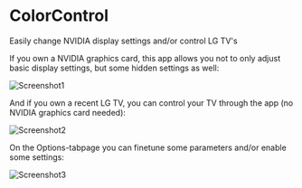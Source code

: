 # ColorControl
Easily change NVIDIA display settings and/or control LG TV's

If you own a NVIDIA graphics card, this app allows you not to only adjust basic display settings, but some hidden settings as well:

![Screenshot1](https://github.com/Maassoft/ColorControl/blob/master/images/NvPresets.png)

And if you own a recent LG TV, you can control your TV through the app (no NVIDIA graphics card needed):

![Screenshot2](https://github.com/Maassoft/ColorControl/blob/master/images/LgController.png)

On the Options-tabpage you can finetune some parameters and/or enable some settings:

![Screenshot3](https://github.com/Maassoft/ColorControl/blob/master/images/Options.png)
